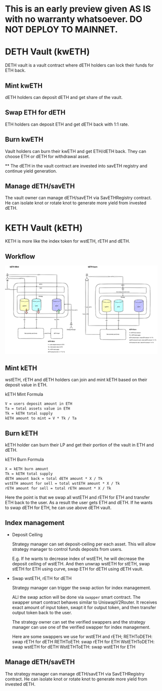 # This is an early preview given AS IS with no warranty whatsoever. DO NOT DEPLOY TO MAINNET.

# DETH Vault (kwETH)

DETH vault is a vault contract where dETH holders can lock their funds for ETH back.

## Mint kwETH

  dETH holders can deposit dETH and get share of the vault.

## Swap ETH for dETH

  ETH holders can deposit ETH and get dETH back with 1:1 rate.

## Burn kwETH

  Vault holders can burn their kwETH and get ETH/dETH back.
  They can choose ETH or dETH for withdrawal asset.

** The dETH in the vault contract are invested into savETH registry and continue yield generation.

## Manage dETH/savETH

  The vault owner can manage dETH/savETH via SavETHRegistry contract.
  He can isolate knot or rotate knot to generate more yield from invested dETH.

# KETH Vault (kETH)

KETH is more like the index token for wstETH, rETH and dETH.

## Workflow

![kETH mint/burn workflow](/workflow.png "kETH mint/burn workflow")

## Mint kETH

  wstETH, rETH and dETH holders can join and mint kETH based on their deposit value in ETH.

  kETH Mint Formula
  ```
  V = users deposit amount in ETH
  Ta = total assets value in ETH
  Tk = kETH total supply
  kETH amount to mint = V * Tk / Ta
  ```

## Burn kETH

  kETH holder can burn their LP and get their portion of the vault in ETH and dETH.
  
  kETH Burn Formula
  ```
  X = kETH burn amount
  Tk = kETH total supply
  dETH amount back = total dETH amount * X / Tk
  wstETH amount for sell = total wstETH amount * X / Tk
  rETH amount for sell = total rETH amount * X / Tk
  ```

  Here the point is that we swap all wstETH and rETH for ETH and transfer ETH back to the user.
  As a result the user gets ETH and dETH. If he wants to swap dETH for ETH, he can use above dETH vault.

## Index management

- Deposit Ceiling
  
  Strategy manager can set deposit-ceiling per each asset.
  This will allow strategy manager to control funds deposits from users.

  E.g.
  If he wants to decrease index of wstETH, he will decrease the deposit ceiling of wstETH.
  And then unwrap wstETH for stETH, swap stETH for ETH using curve, swap ETH for dETH using dETH vault.

- Swap wstETH, rETH for dETH
  
  Strategy manager can trigger the swap action for index management.

  ALl the swap action will be done via `swapper` smart contract.
  The swapper smart contract behaves similar to UniswapV2Router. It receives exact amount of input token, swapt it for output token, and then transfer output token back to the user.

  The strategy owner can set the verified swappers and the strategy manager can use one of the verified swapper for index management.

  Here are some swappers we use for wstETH and rETH;
  RETHToDETH: swap rETH for dETH
  RETHToETH: swap rETH for ETH
  WstETHToDETH: swap wstETH for dETH
  WstETHToETH: swap wstETH for ETH

## Manage dETH/savETH

  The strategy manager can manage dETH/savETH via SavETHRegistry contract.
  He can isolate knot or rotate knot to generate more yield from invested dETH.
